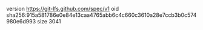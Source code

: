 version https://git-lfs.github.com/spec/v1
oid sha256:915a581786e0e84e13caa4765abb6c4c660c3610a28e7ccb3b0c574980e6d993
size 3041
